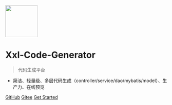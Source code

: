 <img src="https://raw.githubusercontent.com/xuxueli/xxl-job/master/doc/images/xxl-logo.png" width="100" >

# Xxl-Code-Generator

> 代码生成平台

- 简洁、轻量级、多层代码生成（controller/service/dao/mybatis/model）、生产力、在线预览


[GitHub](https://github.com/xuxueli/xxl-code-generator/)
[Gitee](http://gitee.com/xuxueli0323/xxl-code-generator)
[Get Started](#《代码生成平台Xxl-Code-Generator》)